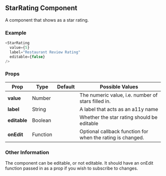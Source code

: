 ## StarRating Component
A component that shows as a star rating.

### Example

```js
<StarRating
  value={5}
  label="Restaurant Review Rating"
  editable={false}
/>
```

### Props

| Prop          | Type     | Default     | Possible Values
| ------------- | -------- | ----------- | ---------------------------------------------
| **value**    | Number   |             | The numeric value, i.e. number of stars filled in.
| **label**    | String   |             | A label that acts as an a11y name
| **editable**    | Boolean   |             | Whether the star rating should be editable
| **onEdit**    | Function   |             | Optional callback function for when the rating is changed.

### Other Information
The component can be editable, or not editable.  It should have an onEdit function passed in as a prop if you wish to subscribe to changes.
